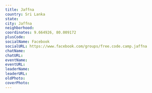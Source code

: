 ```yaml
---
title: Jaffna
country: Sri Lanka
state: 
city: Jaffna
neighborhood: 
coordinates: 9.664926, 80.009172
plusCode:
socialName: Facebook
socialURL: https://www.facebook.com/groups/free.code.camp.jaffna
chatName:
chatURL:
eventName:
eventURL:
leaderName:
leaderURL:
oldPhoto: 
coverPhoto:
---
```

